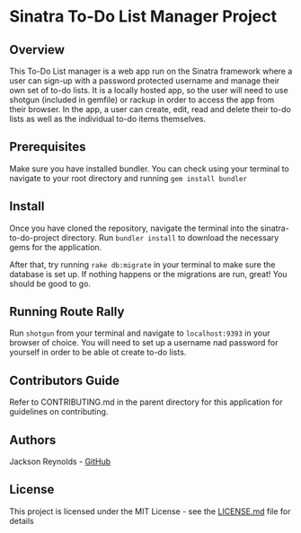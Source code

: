 # Sinatra To-Do List Manager Project

## Overview

This To-Do List manager is a web app run on the Sinatra framework where a user can sign-up with a password protected username and manage their own set of to-do lists. It is a locally hosted app, so the user will need to use shotgun (included in gemfile) or rackup in order to access the app from their browser. In the app, a user can create, edit, read and delete their to-do lists as well as the individual to-do items themselves. 

## Prerequisites

Make sure you have installed bundler. You can check using your terminal to navigate to your root directory and running `gem install bundler`

## Install

Once you have cloned the repository, navigate the terminal into the sinatra-to-do-project directory. Run `bundler install` to download the necessary gems for the application.

After that, try running `rake db:migrate` in your terminal to make sure the database is set up. If nothing happens or the migrations are run, great! You should be good to go.
 
## Running Route Rally

Run `shotgun` from your terminal and navigate to `localhost:9393` in your browser of choice. You will need to set up a username nad password for yourself in order to be able ot create to-do lists.

## Contributors Guide

Refer to CONTRIBUTING.md in the parent directory for this application for guidelines on contributing.

## Authors

Jackson Reynolds - [GitHub](https://github.com/JacksonReynolds)

## License

This project is licensed under the MIT License - see the [LICENSE.md](LICENSE.md) file for details